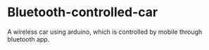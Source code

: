 # Bluetooth-controlled-car
A wireless car using arduino, which is controlled by mobile through bluetooth app. 
